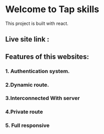 # Welcome to Tap skills

This project is built with react.

## Live site link : 

## Features of this websites:
### 1. Authentication system.
### 2.Dynamic route.
### 3.Interconnected With server
### 4.Private route
### 5. Full responsive




